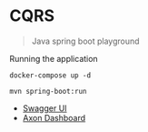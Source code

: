 # CQRS

> Java spring boot playground

Running the application

```shell
docker-compose up -d

mvn spring-boot:run
```

- [Swagger UI](http://localhost:8080/swagger-ui/)
- [Axon Dashboard](http://localhost:8024/)
